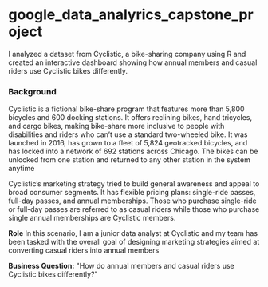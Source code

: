 # google_data_analyrics_capstone_project

I analyzed a dataset from Cyclistic, a bike-sharing company using R and created an interactive dashboard showing how annual members and casual riders use Cyclistic bikes differently.  

### Background  
Cyclistic is a fictional bike-share program that features more than 5,800 bicycles and 600 docking stations. It offers reclining bikes, hand tricycles, and cargo bikes, making bike-share more inclusive to people with disabilities and riders who can’t use a standard two-wheeled bike. 
It was launched in 2016, has grown to a fleet of 5,824 geotracked bicycles, and has locked into a network of 692 stations across Chicago. The bikes can be unlocked from one station and returned to any other station in the system anytime  

Cyclistic’s marketing strategy tried to build general awareness and appeal to broad consumer segments. It has flexible pricing plans: single-ride passes, full-day passes, and
annual memberships. Those who purchase single-ride or full-day passes are referred to as casual riders while those who purchase single annual memberships are Cyclistic members.

__Role__
In this scenario, I am a junior data analyst at Cyclistic and my team has been tasked with the overall goal of designing marketing strategies aimed at converting casual riders into annual members


__Business Question:__ "How do annual members and casual riders use Cyclistic bikes differently?"
